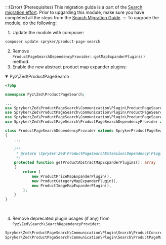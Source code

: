 :::(Error) (Prerequisites)
This migration guide is a part of the [Search migration effort](https://documentation.spryker.com/v4/docs/search-migration-concept). Prior to upgarding this module, make sure you have completed all the steps from the [Search Migration Guide](https://documentation.spryker.com/v4/docs/migration-guide-search). 
:::
To upgrade the module, do the following:
1. Update the module with composer:
```Bash
composer update spryker/product-page-search
```
2. Remove `ProductPageSearchDependencyProvider::getMapExpanderPlugins()` method.
3. Enable the new abstract product map expander plugins:
<details open>
<summary>Pyz\Zed\ProductPageSearch</summary>
   
```PHP
<?php

namespace Pyz\Zed\ProductPageSearch;

...
use Spryker\Zed\ProductPageSearch\Communication\Plugin\ProductPageSearch\Elasticsearch\ProductCategoryMapExpanderPlugin;
use Spryker\Zed\ProductPageSearch\Communication\Plugin\ProductPageSearch\Elasticsearch\ProductImageMapExpanderPlugin;
use Spryker\Zed\ProductPageSearch\Communication\Plugin\ProductPageSearch\Elasticsearch\ProductPriceMapExpanderPlugin;
use Spryker\Zed\ProductPageSearch\ProductPageSearchDependencyProvider as SprykerProductPageSearchDependencyProvider;

class ProductPageSearchDependencyProvider extends SprykerProductPageSearchDependencyProvider
{
    ...

    /**
     * @return \Spryker\Zed\ProductPageSearchExtension\Dependency\Plugin\ProductAbstractMapExpanderPluginInterface[]
     */
    protected function getProductAbstractMapExpanderPlugins(): array
    {
        return [
            new ProductPriceMapExpanderPlugin(),
            new ProductCategoryMapExpanderPlugin(),
            new ProductImageMapExpanderPlugin(),
        ];
    }
}
```
 <br>
</details>

4. Remove deprecated plugin usages (if any) from `Pyz\Zed\Search\SearchDependencyProvider`:
```PHP
Spryker\Zed\ProductPageSearch\Communication\Plugin\Search\ProductConcretePageMapPlugin
Spryker\Zed\ProductPageSearch\Communication\Plugin\Search\ProductPageMapPlugin
```


